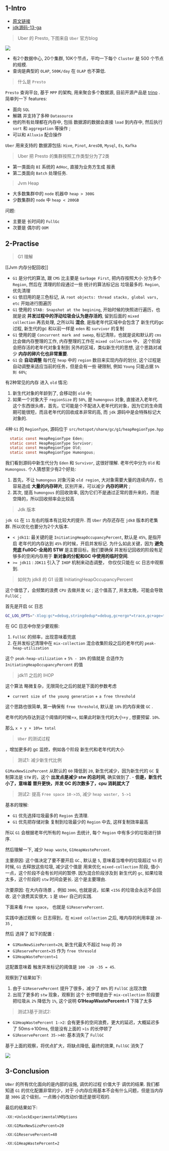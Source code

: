 


## 1-Intro

- [原文链接](https://www.uber.com/en-SG/blog/uber-gc-tuning-for-improved-presto-reliability/?uclick_id=f5db6e20-52a8-4adf-9e7e-03de56f73b67)
- [jdk源码-13-ga](https://github.com/openjdk/jdk/tree/jdk-13-ga)



> Uber 的 Presto, 下图来自 `Uber` 官方blog


![](https://imgs-1322738462.cos.ap-shanghai.myqcloud.com/20240202153150.png?imageSlim)


- 有2个数据中心, 20个集群, 10K个节点，平均一下每个 `Cluster` 是 500 个节点的规模.
- 查询是典型的 `OLAP`, `500K/day` 在 `OLAP` 也不算低.


> 什么是 `Presto`

`Presto` 查询平台, 基于 `MPP` 的架构, 用来聚合多个数据源, 目前开源产品是 [trino](https://trino.io/) . 简单列一下 features:

- 面向 `SQL`
- 解耦 并支持了多种 `Datasource`
- 他的所有处理都在内存中, 包括 数据源的数据会直接 `load` 到内存中, 然后执行 `sort` 和 `aggregation` 等操作 ;
- 可以和 `Alluxio` 配合操作


`Uber` 用来支持的 数据源包括: `Hive`, `Pinot`, `AresDB`, `Mysql`, `Es`, `Kafka`


>  Uber 把 Presto 的集群按照工作类型分为了2类

- 第一类面向 `BI` 系统的 `AdHoc`, 直接为业务方生成 报表
- 第二类面向 `Batch` 处理任务.


> Jvm Heap


- 大多数集群中的 `node` 机器中 `heap > 300G`
- 少数集群的 `node` 中 `heap < 200GB`

 问题:
 
 - 主要是 长时间的 `FullGc` 
 - 次要是 偶尔的 `OOM`



## 2-Practise


> G1 理解

[[Jvm 内存分配回收]]


- `G1` 是分代的算法, 跟 `CMS` 比主要是 `Garbage First`, 把内存按照大小 分为多个 `Region`, 然后在 清理的阶段通过一些 统计的算法标记出 垃圾最多的. `Region`, 优先清理
- `G1` 依旧用的是三色标记, 从 `root objects: thread stacks, global vars, etc` 开始进行图遍历
- `G1` 使用的 `STAB: Snapshot at the begining`, 开始时候的快照进行遍历，也就是说 **并发过程中的浮动垃圾会认为是存活的**, 留到后面的 `mixed collection` 再去处理, 之所以叫 **混合**, 是指老年代区域中会包含了 新生代的gc 过程, 新生代的gc 和以前一样是 `eden` 和 `survivor` 的复制
- `G1` 使用的是 `Concurrent mark and sweep`, 标记清除，也就是说和默认的 `cms` 比会做内存整理的工作, 内存整理的工作在 `mixed collection` 中， 这个阶段会把存活的老年代对象复制到 另外的区域，类似新生代的思想, 这个思路对减少 **内存的碎片化也非常重要**.
- `G1` 会 **自动调整** 每代在 `heap` 中的 `region` 数目来实现内存的划分, 这个过程是自动调整来适应当前的任务，但是会有一些 硬限制, 例如 `Young` 只能占据 `5% 到 60%`;



有2种常见的内存 进入 `old` 情况:

1. 新生代对象的年龄到了, 会移动到 `old` 中;
2. 如果一个对象大于 `regionSize` 的 `50%`, 是 `humongous` 对象, 直接进入老年代. 这个东西很头疼，首先，它可能是个不配进入老年代的对象，因为它的生命周期可能很短，而且老年代的回收成本非常的高, 而 `jdk` 源码中是会特殊标记大对象的.


4种 `G1` 的 `RegionType`, 源码位于 `src/hotspot/share/gc/g1/heapRegionType.hpp`

```c
  static const HeapRegionType Eden;
  static const HeapRegionType Survivor;
  static const HeapRegionType Old;
  static const HeapRegionType Humongous;
```


我们看到源码中新生代分为 `Eden` 和 `Survivor`, 这很好理解.
老年代中分为 `Old` 和 `Humongous`. 个人猜想至少有2个好处:

1. 首先，不让 `humongous` 对象污染 `old region`, 大对象需要大量的连续内存，也容易造成 **大量的内存碎片**, 区别开来，可以减少 **内存的碎片** ;
2. 其次, 提高 `humongous` 的回收效率, 因为它们不是通过正常的晋升来的，而是空降的，所以回收频率会比较高



> Jdk 版本


`jdk G1` 在 `11` 左右的版本有比较大的提升.  而 `Uber` 内存还存在 `jdk8` 版本的老集群. 所以优化也要分为2个大版本.

- `< jdk11`: 最关键的是 `InitiatingHeapOccupancyPercent`, 默认是 `45%`, 是指开启 老年代的内存达到 `45%` 的时候，开启并发标记. 为什么如此关键，因为 **避免兜底 FullGC-全局的 STW** 是主要目标，我们要确保 并发标记回收的阶段有足够多的空闲内存用于 **新对象的分配和GC 中使用的临时空间**.
- `>= jdk11` :  `JDK11` 引入了 `IHOP` 机制来动态调整， 你仅仅只能在 `GC` 日志中观察到.



> 如何为 jdk8 的 G1 设置 InitiatingHeapOccupancyPercent


这个值低了，会频繁的浪费 `CPU` 去做并发 `GC` ;
这个值高了, 并发太晚，可能会导致 `FullGC` ;

首先是开启 `GC` 日志

```bash
GC_LOG_OPTS="-Xlog:gc*=debug,stringdedup*=debug,gc+ergo*=trace,gc+age=trace,gc+phases=trace,gc+humongous=trace,safepoint=debug:${LOGS}/gc.log:level,tags,time,uptime,pid:filecount=5,filesize=100M"
```


在 GC 日志中你至少要观察:

1. `FullGC` 的频率，出现意味着兜底
2. 在并发标记清理中在 `mix-collection` 混合收集阶段之后的老年代的 `peak-heap-utilization` 

这个 `peak-heap-utilization` + `5% - 10%` 的值就是 合适作为 `InitiatingHeapOccupancyPercent` 的值



> jdk11 之后的 IHOP

这个算法 略微复杂，无限简化之后的就是下面的参数考虑

- `current size of the young generation` + `a free threshold`


这个思路也很简单, 第一确保有 `free threshold`, 默认是 `10%` 的内存来做 `GC` .

老年代的内存达到这个阈值的时候=`x`, 如果此时新生代的大小=`y` , 想要预留. `10%`.

那么 `x + y + 10%= total`


> `Uber` 的测试过程


，增加更多的 gc 监控，例如各个阶段 新生代和老年代的大小


> 测试1:  减少新生代比例


`G1MaxNewSizePercent` 从默认的 `60` 降低到 `20`, 新生代减少，因为新生代的 `GC` 复制算法是 `STW` 的，这个 **出发点是减少 stw 的总时间**, 确实做到了.
	- **但是，新生代小了，意味着 晋升更快，并发 GC 的次数多了，cpu 消耗就大了**


> 测试2: 提高 `Free space 10->35`, 减少 `heap waster, 5->1`


基本的理解:
- `G1` 优先选择垃圾最多的 `Region` 去清理. 
- `G1` 优先把存储对象 复制到垃圾最少的 `Region` 中去, 这样复制效率最高

所以 `G1` 会根据老年代所有的 `Region` 去统计, 每个 `Region` 中有多少的垃圾进行排序. 


然后理解一下, 减少 `heap waste`, `G1HeapWastePercent`.

主要原因: 这个值决定了要不要开启 `GC`., 默认是 `5`, 意味着当堆中的垃圾超过 `%5` 的时候, `G1` 去释放这些垃圾, 减少这个值是 用来优化 `mixed-collection` 阶段, 值小一点，这个阶段不会有长时间的暂停. 因为混合阶段涉及到 新生代的 `gc`, 如果垃圾太多，这个阶段的 `stw` 时间会更长. 这个是主要理由. 

次要原因: 在大内存场景 ，例如 `300G`, 也就是说，如果 `<15G` 的垃圾会永远不会回收. 这个浪费其实很大. `1` 是 `Uber` 自己的实践.


下面来看 `Free space`， 也就是 `G1ReservePercent`.

实践中通过观察 `Gc` 日志得到，在 `mixed collection` 之后, 堆内存的利用率是 `20-35` , 

然后 选择了 如下的配置 :

- `G1MaxNewSizePercent=20`, 新生代最大不超过 `heap` 的 `20`
- `G1ReservePercent=35` 作为 `free thresold`
- `G1HeapWastePercent=1`

这配置意味着 触发并发标记的阈值是 `100 -20 -35 = 45`.

观察到了结果如下:

1. 由于 `G1ReservePercent` 提升了很多，减少了 `80%` 的 `FullGC` 出现次数
2. 出现了更多的 `stw` 现象，观察到 这个 长停顿是由于 `mix-collection` 阶段要把垃圾从 `2%` 降低为 `1%`, 这个说明 **G1HeapWastePercent=1** 下降了太多



> 测试3基于测试2: 

- `G1HeapWastePercent 1->2`: 会有更多的空间浪费，更大的延迟，大概延迟多了 50ms->100ms, 但是没有上面的 `>1s` 的长停顿了
- `G1ReservePercent 35->40`: 基本消失了 `FullGC`

基于上面的观察，将优点扩大，将缺点降低, 最终的效果, `FullGC` 消失了


![](https://imgs-1322738462.cos.ap-shanghai.myqcloud.com/20240202172051.png?imageSlim)



## 3-Conclusion


`UBer` 的所有优化面向的是内部的设施, 调优的过程 价值大于 调优的结果.  我们都知道 `G1` 的优化配置非常的少，对于 小内存应用基本不会有什么问题，但是当内存是 `300G` 这个级别，一点微小的改动价值还是很可观的.

最后的结果如下:


```
-XX:+UnlockExperimentalVMOptions

-XX:G1MaxNewSizePercent=20

-XX:G1ReservePercent=40

-XX:G1HeapWastePercent=2
```


